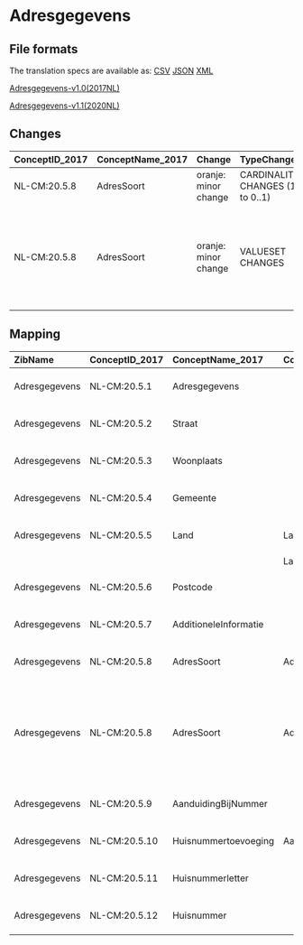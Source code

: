 # Adresgegevens
## File formats

The translation specs are available as: 
[CSV](../csv/Adresgegevens.csv) [JSON](../json/Adresgegevens.json) [XML](../xml/Adresgegevens.xml)



[Adresgegevens-v1.0(2017NL)](https://zibs.nl/wiki/Adresgegevens-v1.0(2017NL))

[Adresgegevens-v1.1(2020NL)](https://zibs.nl/wiki/Adresgegevens-v1.1(2020NL))









## Changes

| ConceptID_2017   | ConceptName_2017   | Change               | TypeChange                      | Impact_heen   | TRANSLATIE_spec_heen                                        | Impact_terug   | TRANSLATIE_spec_terug                                       | Omschrijving                                                                                                         |
|:-----------------|:-------------------|:---------------------|:--------------------------------|:--------------|:------------------------------------------------------------|:---------------|:------------------------------------------------------------|:---------------------------------------------------------------------------------------------------------------------|
| NL-CM:20.5.8     | AdresSoort         | oranje: minor change | CARDINALITY CHANGES (1 to 0..1) | Low           |                                                             | High           | ALS [aantal<>1] DAN [doe iets] ANDERS source -> target      | kardinatliteit van 1 naar 0..1                                                                                       |
| NL-CM:20.5.8     | AdresSoort         | oranje: minor change | VALUESET CHANGES                | Low           | existing valueset [valuesetname] changed in [baseline 2020] | Medium         | existing valueset [valuesetname] changed in [baseline 2020] | Typo in engelse tekst in waarde binnen AdresTypeCodelijst aangepast. "Tempory address" moet zijn "Temporary address" |

## Mapping

| ZibName       | ConceptID_2017   | ConceptName_2017      | Codelists_2017               | Change                  | ConceptID_2020   | ConceptName_2020      | Codelists_2020               | Bits    | Omschrijving                                                                                                         | TypeChange                      | Impact_heen   | TRANSLATIE_spec_heen                                        | Impact_terug   | TRANSLATIE_spec_terug                                       |
|:--------------|:-----------------|:----------------------|:-----------------------------|:------------------------|:-----------------|:----------------------|:-----------------------------|:--------|:---------------------------------------------------------------------------------------------------------------------|:--------------------------------|:--------------|:------------------------------------------------------------|:---------------|:------------------------------------------------------------|
| Adresgegevens | NL-CM:20.5.1     | Adresgegevens         |                              | groen: geen wijzigingen | NL-CM:20.5.1     | Adresgegevens         |                              |         |                                                                                                                      |                                 |               |                                                             |                |                                                             |
| Adresgegevens | NL-CM:20.5.2     | Straat                |                              | groen: geen wijzigingen | NL-CM:20.5.2     | Straat                |                              |         |                                                                                                                      |                                 |               |                                                             |                |                                                             |
| Adresgegevens | NL-CM:20.5.3     | Woonplaats            |                              | groen: geen wijzigingen | NL-CM:20.5.3     | Woonplaats            |                              |         |                                                                                                                      |                                 |               |                                                             |                |                                                             |
| Adresgegevens | NL-CM:20.5.4     | Gemeente              |                              | groen: geen wijzigingen | NL-CM:20.5.4     | Gemeente              |                              |         |                                                                                                                      |                                 |               |                                                             |                |                                                             |
| Adresgegevens | NL-CM:20.5.5     | Land                  | LandGBACodelijst             | groen: geen wijzigingen | NL-CM:20.5.5     | Land                  | LandGBACodelijst             |         |                                                                                                                      |                                 |               |                                                             |                |                                                             |
|               |                  |                       | LandISOCodelijst             |                         |                  |                       | LandISOCodelijst             |         |                                                                                                                      |                                 |               |                                                             |                |                                                             |
| Adresgegevens | NL-CM:20.5.6     | Postcode              |                              | groen: geen wijzigingen | NL-CM:20.5.6     | Postcode              |                              |         |                                                                                                                      |                                 |               |                                                             |                |                                                             |
| Adresgegevens | NL-CM:20.5.7     | AdditioneleInformatie |                              | groen: geen wijzigingen | NL-CM:20.5.7     | AdditioneleInformatie |                              |         |                                                                                                                      |                                 |               |                                                             |                |                                                             |
| Adresgegevens | NL-CM:20.5.8     | AdresSoort            | AdresSoortCodelijst          | oranje: minor change    | NL-CM:20.5.8     | AdresSoort            | AdresSoortCodelijst          | ZIB-959 | kardinatliteit van 1 naar 0..1                                                                                       | CARDINALITY CHANGES (1 to 0..1) | Low           |                                                             | High           | ALS [aantal<>1] DAN [doe iets] ANDERS source -> target      |
| Adresgegevens | NL-CM:20.5.8     | AdresSoort            | AdresSoortCodelijst          | oranje: minor change    | NL-CM:20.5.8     | AdresSoort            | AdresSoortCodelijst          | ZIB-900 | Typo in engelse tekst in waarde binnen AdresTypeCodelijst aangepast. "Tempory address" moet zijn "Temporary address" | VALUESET CHANGES                | Low           | existing valueset [valuesetname] changed in [baseline 2020] | Medium         | existing valueset [valuesetname] changed in [baseline 2020] |
| Adresgegevens | NL-CM:20.5.9     | AanduidingBijNummer   |                              | groen: geen wijzigingen | NL-CM:20.5.9     | AanduidingBijNummer   |                              |         |                                                                                                                      |                                 |               |                                                             |                |                                                             |
| Adresgegevens | NL-CM:20.5.10    | Huisnummertoevoeging  | AanduidingBijNummerCodelijst | groen: geen wijzigingen | NL-CM:20.5.10    | Huisnummertoevoeging  | AanduidingBijNummerCodelijst |         |                                                                                                                      |                                 |               |                                                             |                |                                                             |
| Adresgegevens | NL-CM:20.5.11    | Huisnummerletter      |                              | groen: geen wijzigingen | NL-CM:20.5.11    | Huisnummerletter      |                              |         |                                                                                                                      |                                 |               |                                                             |                |                                                             |
| Adresgegevens | NL-CM:20.5.12    | Huisnummer            |                              | groen: geen wijzigingen | NL-CM:20.5.12    | Huisnummer            |                              |         |                                                                                                                      |                                 |               |                                                             |                |                                                             |

